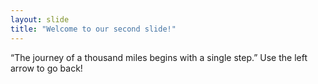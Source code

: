 ```yaml
---
layout: slide
title: "Welcome to our second slide!"
---
```

“The journey of a thousand miles begins with a single step.”
Use the left arrow to go back!
